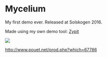 # Mycelium
My first demo ever. Released at Solskogen 2016.

Made using my own demo tool: [Zypit](https://github.com/rohtie/Zypit)

![](http://i.imgur.com/5GJBBxw.png)

http://www.pouet.net/prod.php?which=67786
